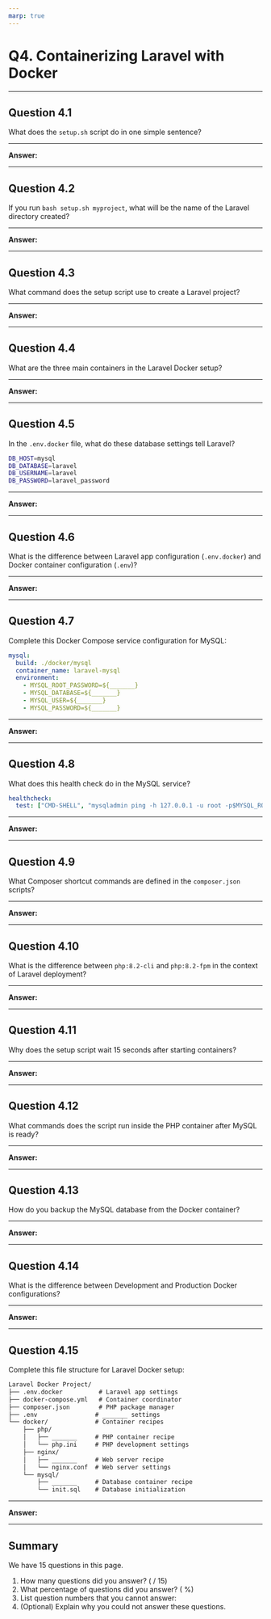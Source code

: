 ```yaml
---
marp: true
---
```


# Q4. Containerizing Laravel with Docker

---

## Question 4.1

What does the `setup.sh` script do in one simple sentence?

---

**Answer:**



---

## Question 4.2

If you run `bash setup.sh myproject`, what will be the name of the Laravel directory created?

---

**Answer:**



---

## Question 4.3

What command does the setup script use to create a Laravel project?

---

**Answer:**



---

## Question 4.4

What are the three main containers in the Laravel Docker setup?

---

**Answer:**



---

## Question 4.5

In the `.env.docker` file, what do these database settings tell Laravel?

```bash
DB_HOST=mysql
DB_DATABASE=laravel
DB_USERNAME=laravel
DB_PASSWORD=laravel_password
```

---

**Answer:**



---

## Question 4.6

What is the difference between Laravel app configuration (`.env.docker`) and Docker container configuration (`.env`)?

---

**Answer:**



---

## Question 4.7

Complete this Docker Compose service configuration for MySQL:

```yaml
mysql:
  build: ./docker/mysql
  container_name: laravel-mysql
  environment:
    - MYSQL_ROOT_PASSWORD=${_______}
    - MYSQL_DATABASE=${_______}
    - MYSQL_USER=${_______}
    - MYSQL_PASSWORD=${_______}
```

---

**Answer:**



---

## Question 4.8

What does this health check do in the MySQL service?

```yaml
healthcheck:
  test: ["CMD-SHELL", "mysqladmin ping -h 127.0.0.1 -u root -p$MYSQL_ROOT_PASSWORD --silent"]
```

---

**Answer:**



---

## Question 4.9

What Composer shortcut commands are defined in the `composer.json` scripts?

---

**Answer:**



---

## Question 4.10

What is the difference between `php:8.2-cli` and `php:8.2-fpm` in the context of Laravel deployment?

---

**Answer:**



---

## Question 4.11

Why does the setup script wait 15 seconds after starting containers?

---

**Answer:**



---

## Question 4.12

What commands does the script run inside the PHP container after MySQL is ready?

---

**Answer:**



---

## Question 4.13

How do you backup the MySQL database from the Docker container?

---

**Answer:**



---

## Question 4.14

What is the difference between Development and Production Docker configurations?

---

**Answer:**



---

## Question 4.15

Complete this file structure for Laravel Docker setup:

```txt
Laravel Docker Project/
├── .env.docker          # Laravel app settings
├── docker-compose.yml   # Container coordinator
├── composer.json        # PHP package manager
├── .env                # _______ settings
└── docker/             # Container recipes
    ├── php/
    │   ├── _______     # PHP container recipe
    │   └── php.ini     # PHP development settings
    ├── nginx/
    │   ├── _______     # Web server recipe  
    │   └── nginx.conf  # Web server settings
    └── mysql/
        ├── _______     # Database container recipe
        └── init.sql    # Database initialization
```

---

**Answer:**



---

## Summary

We have 15 questions in this page.

1. How many questions did you answer? ( / 15)
2. What percentage of questions did you answer? (  %)
3. List question numbers that you cannot answer:
4. (Optional) Explain why you could not answer these questions.
